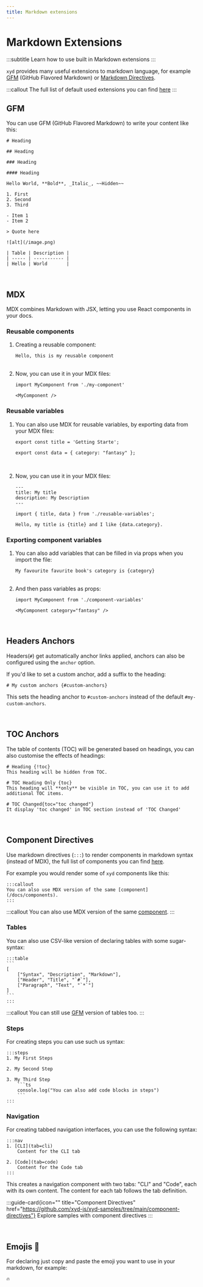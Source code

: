 ```yaml
---
title: Markdown extensions
---
```


# Markdown Extensions
:::subtitle
Learn how to use built in Markdown extensions
:::

<code>xyd</code> provides many useful extensions to markdown language,
for example [GFM](https://github.github.com/gfm/) (GitHub Flavored Markdown) or [Markdown Directives](https://github.com/remarkjs/remark-directive).

:::callout
The full list of default used extensions you can find [here](https://github.com/livesession/xyd/blob/master/packages/xyd-content/packages/md/plugins/index.ts)
:::

## GFM
You can use GFM (GitHub Flavored Markdown) to write your content like this:
```mdx
# Heading
 
## Heading
 
### Heading
 
#### Heading
 
Hello World, **Bold**, _Italic_, ~~Hidden~~
 
1. First
2. Second
3. Third
 
- Item 1
- Item 2
 
> Quote here
 
![alt](/image.png)
 
| Table | Description |
| ----- | ----------- |
| Hello | World       |
```

&nbsp;

## MDX
MDX combines Markdown with JSX, letting you use React components in your docs.

### Reusable components

1. Creating a reusable component:
    ```mdx my-component.mdx
    Hello, this is my reusable component
    ```
    <br/>
2. Now, you can use it in your MDX files:
    ```tsx my-content.mdx
    import MyComponent from './my-component'

    <MyComponent />
    ```

### Reusable variables

1. You can also use MDX for reusable variables, by exporting data from your MDX files:
    ```tsx reusable-variables.mdx
    export const title = 'Getting Starte';

    export const data = { category: "fantasy" };
    ```
    <br/>
    
2. Now, you can use it in your MDX files:
    ```mdx my-content.mdx
    ---
    title: My title
    description: My Description
    ---

    import { title, data } from './reusable-variables';

    Hello, my title is {title} and I like {data.category}.
    ```

### Exporting component variables
1. You can also add variables that can be filled in via props when you import the file:
    ```mdx component-variables.mdx
    My favourite favurite book's category is {category}
    ```
    <br/>
2. And then pass variables as props:
    ```tsx
    import MyComponent from './component-variables'

    <MyComponent category="fantasy" />
    ```

&nbsp;

## Headers Anchors
Headers(`#`) get automatically anchor links applied, anchors can also 
be configured using the `anchor` option.

If you'd like to set a custom anchor,  add a suffix to the heading:
```mdx
# My custom anchors {#custom-anchors}
```
This sets the heading anchor to `#custom-anchors` instead of the default `#my-custom-anchors`.

&nbsp;

## TOC Anchors
The table of contents (TOC) will be generated based on headings, you can also customise the effects of headings:

```mdx
# Heading {!toc}
This heading will be hidden from TOC.

# TOC Heading Only {toc}
This heading will **only** be visible in TOC, you can use it to add additional TOC items.

# TOC Changed{toc="toc changed"}
It display 'toc changed' in TOC section instead of 'TOC Changed'
```

&nbsp;

## Component Directives
Use markdown directives (`:::`) to render components in markdown syntax (instead of MDX), the full list of components you can find [here](/docs/components).

For example you would render some of <code>xyd</code> components like this:

```mdx
:::callout
You can also use MDX version of the same [component](/docs/components).
:::
```

:::callout
You can also use MDX version of the same [component](/docs/components).
:::

### Tables
You can also use CSV-like version of declaring tables with some sugar-syntax:
~~~
:::table
```
[
    ["Syntax", "Description", "Markdown"],
    ["Header", "Title", "`#`"],
    ["Paragraph", "Text", "`*`"]
]
```
:::
~~~

:::callout
You can still use [GFM](https://github.github.com/gfm/#tables-extension-) version of tables too.
:::

### Steps
For creating steps you can use such us syntax:
~~~
:::steps
1. My First Steps

2. My Second Step

3. My Third Step
    ```ts
    console.log("You can also add code blocks in steps")
    ```
:::
~~~

### Navigation
For creating tabbed navigation interfaces, you can use the following syntax:
~~~
:::nav
1. [CLI](tab=cli)
    Content for the CLI tab

2. [Code](tab=code)
    Content for the Code tab
:::
~~~

This creates a navigation component with two tabs: "CLI" and "Code", each with its own content. The content for each tab follows the tab definition.

:::guide-card{icon="<IconCode/>" title="Component Directives" href="https://github.com/xyd-js/xyd-samples/tree/main/component-directives"}
Explore samples with component directives
:::

&nbsp;

## Emojis 🎉
For declaring just copy and paste the emoji you want to use in your markdown, for example:

```
🔥